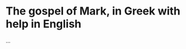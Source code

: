 The gospel of Mark, in Greek with help in English
=================================================

...
